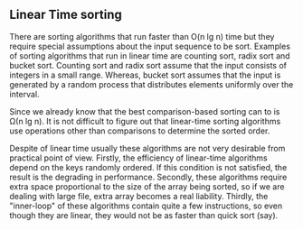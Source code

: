 Linear Time sorting
-------------------
There are sorting algorithms that run faster than O(n lg n) time but they require special assumptions about the input sequence to be sort. Examples of sorting algorithms that run in linear time are counting sort, radix sort and bucket sort. Counting sort and radix sort assume that the input consists of integers in a small range. Whereas, bucket sort assumes that the input is generated by a random process that distributes elements uniformly over the interval.

Since we already know that the best comparison-based sorting can to is Ω(n lg n). It is not difficult to figure out that linear-time sorting algorithms use operations other than comparisons to determine the sorted order.

Despite of linear time usually these algorithms are not very desirable from practical point of view. 
Firstly, the efficiency of linear-time algorithms depend on the keys randomly ordered. If this condition is not satisfied, the result is the degrading in performance. 
Secondly, these algorithms require extra space proportional to the size of the array being sorted, so if we are dealing with large file, extra array becomes a real liability. 
Thirdly, the "inner-loop" of these algorithms contain quite a few instructions, so even though they are linear, they would not be as faster than quick sort (say).


